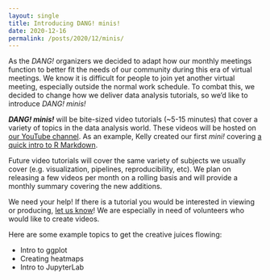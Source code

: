 ```yaml
---
layout: single
title: Introducing DANG! minis!
date: 2020-12-16
permalink: /posts/2020/12/minis/
---
```


As the _DANG!_ organizers we decided to adapt how our monthly meetings function
to better fit the needs of our community during this era of virtual meetings. We
know it is difficult for people to join yet another virtual meeting, especially
outside the normal work schedule. To combat this, we decided to change how we
deliver data analysis tutorials, so we’d like to introduce _DANG! minis!_

**_DANG! minis!_** will be bite-sized video tutorials (~5-15 minutes) that cover
a variety of topics in the data analysis world. These videos will be hosted on
[our YouTube
channel](https://www.youtube.com/channel/UC6LcVfSQZJtaYYFSnn9p4IA). As an
example, Kelly created our first _mini!_ covering [a quick intro to R
Markdown](https://youtu.be/tY2vL8DrHSs).

Future video tutorials will cover the same variety of subjects we usually cover
(e.g. visualization, pipelines, reproducibility, etc). We plan on releasing a
few videos per month on a rolling basis and will provide a monthly summary
covering the new additions.

We need your help! If there is a tutorial you would be interested in viewing or
producing, [let us know](mailto:umich.dang-requests@umich.edu)! We are especially in need of volunteers who would like
to create videos.

Here are some example topics to get the creative juices flowing:

- Intro to ggplot
- Creating heatmaps
- Intro to JupyterLab
